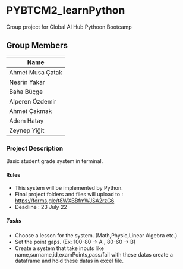 # PYBTCM2_learnPython
Group project for Global AI Hub Pythoon Bootcamp
## Group Members
| Name |
| ------------- |
|Ahmet Musa Çatak|
|Nesrin Yakar|
|Baha Büçge|
|Alperen Özdemir|
|Ahmet Çakmak|
|Adem Hatay|
|Zeynep Yiğit|

### Project Description
Basic student grade system in terminal.

#### Rules
* This system will be implemented by Python.
* Final project folders and files will upload to : https://forms.gle/t8WXBBfmWJSA2rzG6
* Deadline : 23 July 22

##### Tasks
* Choose a lesson for the system. (Math,Physic,Linear Algebra etc.)
* Set the point gaps. (Ex: 100-80 -> A , 80-60 -> B)
* Create a system that take inputs like name,surname,id,examPoints,pass/fail with these datas create a dataframe  and hold these datas in excel file.
